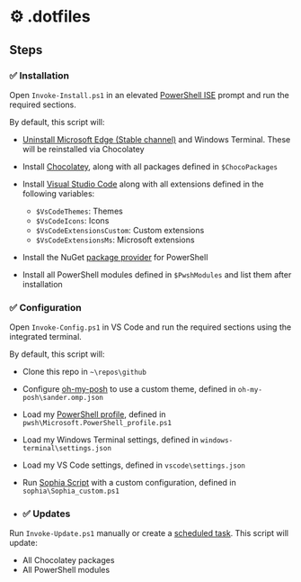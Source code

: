 # ⚙ .dotfiles

## Steps

### ✅ Installation

Open `Invoke-Install.ps1` in an elevated [PowerShell ISE](https://docs.microsoft.com/en-us/powershell/scripting/windows-powershell/ise/introducing-the-windows-powershell-ise) prompt and run the required sections.

By default, this script will:

- [Uninstall Microsoft Edge (Stable channel)](https://www.sanderh.dev/remove-Microsoft-Edge-PowerShell/) and Windows Terminal. These will be reinstalled via Chocolatey
- Install [Chocolatey](https://chocolatey.org/), along with all packages defined in `$ChocoPackages`
- Install [Visual Studio Code](https://code.visualstudio.com/) along with all extensions defined in the following variables:

  - `$VsCodeThemes`: Themes
  - `$VsCodeIcons`: Icons
  - `$VsCodeExtensionsCustom`: Custom extensions
  - `$VsCodeExtensionsMs`: Microsoft extensions

- Install the NuGet [package provider](https://docs.microsoft.com/en-us/powershell/module/packagemanagement/install-packageprovider) for PowerShell
- Install all PowerShell modules defined in `$PwshModules` and list them after installation

### ✅ Configuration

Open `Invoke-Config.ps1` in VS Code and run the required sections using the integrated terminal. 

By default, this script will:

- Clone this repo in `~\repos\github`
- Configure [oh-my-posh](https://ohmyposh.dev/) to use a custom theme, defined in `oh-my-posh\sander.omp.json`
- Load my [PowerShell profile](https://docs.microsoft.com/en-us/powershell/module/microsoft.powershell.core/about/about_profiles), defined in `pwsh\Microsoft.PowerShell_profile.ps1`
- Load my Windows Terminal settings, defined in `windows-terminal\settings.json`
- Load my VS Code settings, defined in `vscode\settings.json`
- Run [Sophia Script](https://github.com/farag2/Sophia-Script-for-Windows) with a custom configuration, defined in `sophia\Sophia_custom.ps1`

- ### ✅ Updates

Run `Invoke-Update.ps1` manually or create a [scheduled task](https://www.technipages.com/scheduled-task-windows). This script will update:

- All Chocolatey packages
- All PowerShell modules
